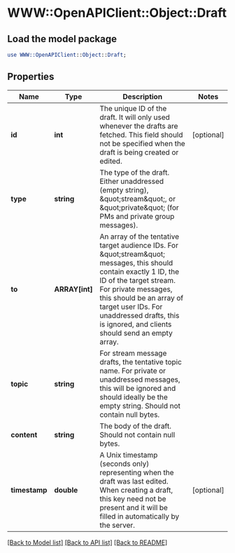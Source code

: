 # WWW::OpenAPIClient::Object::Draft

## Load the model package
```perl
use WWW::OpenAPIClient::Object::Draft;
```

## Properties
Name | Type | Description | Notes
------------ | ------------- | ------------- | -------------
**id** | **int** | The unique ID of the draft. It will only used whenever the drafts are fetched. This field should not be specified when the draft is being created or edited.  | [optional] 
**type** | **string** | The type of the draft. Either unaddressed (empty string), \&quot;stream\&quot;, or \&quot;private\&quot; (for PMs and private group messages).  | 
**to** | **ARRAY[int]** | An array of the tentative target audience IDs. For \&quot;stream\&quot; messages, this should contain exactly 1 ID, the ID of the target stream. For private messages, this should be an array of target user IDs. For unaddressed drafts, this is ignored, and clients should send an empty array.  | 
**topic** | **string** | For stream message drafts, the tentative topic name. For private or unaddressed messages, this will be ignored and should ideally be the empty string. Should not contain null bytes.  | 
**content** | **string** | The body of the draft. Should not contain null bytes.  | 
**timestamp** | **double** | A Unix timestamp (seconds only) representing when the draft was last edited. When creating a draft, this key need not be present and it will be filled in automatically by the server.  | [optional] 

[[Back to Model list]](../README.md#documentation-for-models) [[Back to API list]](../README.md#documentation-for-api-endpoints) [[Back to README]](../README.md)


